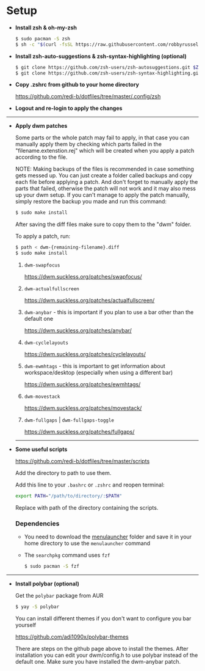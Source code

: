 # Setup

- **Install zsh & oh-my-zsh**

    ```bash
    $ sudo pacman -S zsh
    $ sh -c "$(curl -fsSL https://raw.githubusercontent.com/robbyrussell/oh-my-zsh/master/tools/install.sh)"
    ```

- **Install zsh-auto-suggestions & zsh-syntax-highlighting (optional)**

    ```bash
    $ git clone https://github.com/zsh-users/zsh-autosuggestions.git $ZSH_CUSTOM/plugins/zsh-autosuggestions
    $ git clone https://github.com/zsh-users/zsh-syntax-highlighting.git $ZSH_CUSTOM/plugins/zsh-syntax-highlighting
    ```

- **Copy .zshrc from github to your home directory**

    https://github.com/redi-b/dotfiles/tree/master/.config/zsh

- **Logout and re-login to apply the changes**

---

- **Apply dwm patches**

    Some parts or the whole patch may fail to apply, in that case you can manually apply them by checking which parts failed in the "filename.extenstion.rej" which will be created when you apply a patch according to the file.

    NOTE: Making backups of the files is recommended in case something gets messed up. You can just create a folder called backups and copy each file before applying a patch. And don't forget to manually apply the parts that failed, otherwise the patch will not work and it may also mess up your dwm setup. If you can't manage to apply the patch manually, simply restore the backup you made and run this command:

    ```bash
    $ sudo make install
    ```

    After saving the diff files make sure to copy them to the "dwm" folder.

    To apply a patch, run:

    ```bash
    $ path < dwm-{remaining-filename}.diff
    $ sudo make install
    ```

    1. ```dwm-swapfocus```

        https://dwm.suckless.org/patches/swapfocus/

    2. ```dwm-actualfullscreen```

        https://dwm.suckless.org/patches/actualfullscreen/

    3. ```dwm-anybar``` - this is important if you plan to use a bar other than the default one

        https://dwm.suckless.org/patches/anybar/

    4. ```dwm-cyclelayouts```

        https://dwm.suckless.org/patches/cyclelayouts/

    5. ```dwm-ewmhtags``` - this is important to get information about workspace/desktop (especially when using a different bar)

        https://dwm.suckless.org/patches/ewmhtags/

    6. ```dwm-movestack```
  
        https://dwm.suckless.org/patches/movestack/

    7. ```dwm-fullgaps``` | ```dwm-fullgaps-toggle```

        https://dwm.suckless.org/patches/fullgaps/

    ---

- **Some useful scripts**

    https://github.com/redi-b/dotfiles/tree/master/scripts

    Add the directory to path to use them.

    Add this line to your ```.bashrc``` or ```.zshrc``` and reopen terminal:

    ```bash
    export PATH="/path/to/directory/:$PATH"
    ```

    Replace with path of the directory containing the scripts.

    ### Dependencies

    - You need to download the [menulauncher](https://github.com/redi-b/dotfiles/tree/master/menulauncher) folder and save it in your home directory to use the ```menulauncher``` command
    - The ```searchpkg``` command uses ```fzf```

        ```bash
        $ sudo pacman -S fzf
        ```

---

- **Install polybar (optional)**

    Get the ```polybar``` package from AUR

    ```bash
    $ yay -S polybar
    ```

    You can install different themes if you don't want to configure you bar yourself

    https://github.com/adi1090x/polybar-themes

    There are steps on the github page above to install the themes. After installation you can edit your dwm/config.h to use polybar instead of the default one. Make sure you have installed the dwm-anybar patch.
